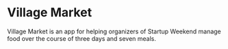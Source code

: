 # Village Market
Village Market is an app for helping organizers of Startup Weekend manage food over the course of three days and seven meals.

